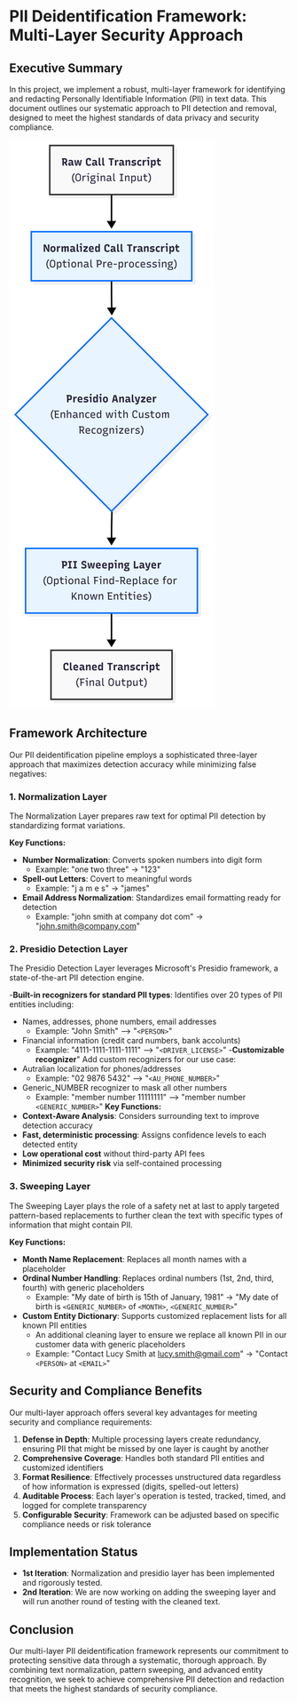 # PII Deidentification Framework: Multi-Layer Security Approach

## Executive Summary

In this project, we implement a robust, multi-layer framework for identifying and redacting Personally Identifiable Information (PII) in text data. This document outlines our systematic approach to PII detection and removal, designed to meet the highest standards of data privacy and security compliance.

![PII Deidentification Workflow](../assets/images/normalization-presidio-workflow.png)

## Framework Architecture

Our PII deidentification pipeline employs a sophisticated three-layer approach that maximizes detection accuracy while minimizing false negatives:

### 1. Normalization Layer

The Normalization Layer prepares raw text for optimal PII detection by standardizing format variations.

**Key Functions:**
- **Number Normalization**: Converts spoken numbers into digit form
  - Example: "one two three" → "123"
- **Spell-out Letters**: Covert to meaningful words
  - Example: "j a m e s" → "james"
- **Email Address Normalization**: Standardizes email formatting ready for detection
  - Example: "john smith at company dot com" → "john.smith@company.com"

### 2. Presidio Detection Layer

The Presidio Detection Layer leverages Microsoft's Presidio framework, a state-of-the-art PII detection engine.

-**Built-in recognizers for standard PII types**: Identifies over 20 types of PII entities including:
  - Names, addresses, phone numbers, email addresses
    - Example: "John Smith" --> "`<PERSON>`"
  - Financial information (credit card numbers, bank accolunts)
    - Example: "4111-1111-1111-1111" --> "`<DRIVER_LICENSE>`"
-**Customizable recognizer**" Add custom recognizers for our use case:
  - Autralian localization for phones/addresses
    - Example: "02 9876 5432" --> "`<AU_PHONE_NUMBER>`"
  - Generic_NUMBER recognizer to mask all other numbers
    - Example: "member number 11111111" --> "member number `<GENERIC_NUMBER>`"
**Key Functions:**
- **Context-Aware Analysis**: Considers surrounding text to improve detection accuracy
- **Fast, deterministic processing**: Assigns confidence levels to each detected entity
- **Low operational cost** without third-party API fees
- **Minimized security risk** via self-contained processing


### 3. Sweeping Layer

The Sweeping Layer plays the role of a safety net at last to apply targeted pattern-based replacements to further clean the text with specific types of information that might contain PII.

**Key Functions:**
- **Month Name Replacement**: Replaces all month names with a placeholder
- **Ordinal Number Handling**: Replaces ordinal numbers (1st, 2nd, third, fourth) with generic placeholders
  - Example: "My date of birth is 15th of January, 1981" → "My date of birth is `<GENERIC_NUMBER>` of `<MONTH>`, `<GENERIC_NUMBER>`"
- **Custom Entity Dictionary**: Supports customized replacement lists for all known PII entities
  - An additional cleaning layer to ensure we replace all known PII in our customer data with generic placeholders 
  - Example: "Contact Lucy Smith at lucy.smith@gmail.com" → "Contact `<PERSON>`  at  `<EMAIL>`"

## Security and Compliance Benefits

Our multi-layer approach offers several key advantages for meeting security and compliance requirements:

1. **Defense in Depth**: Multiple processing layers create redundancy, ensuring PII that might be missed by one layer is caught by another
2. **Comprehensive Coverage**: Handles both standard PII entities and customized identifiers
3. **Format Resilience**: Effectively processes unstructured data regardless of how information is expressed (digits, spelled-out letters)
4. **Auditable Process**: Each layer's operation is tested, tracked, timed, and logged for complete transparency
5. **Configurable Security**: Framework can be adjusted based on specific compliance needs or risk tolerance

## Implementation Status

- **1st Iteration**: Normalization and presidio layer has been implemented and rigorously tested. 
- **2nd Iteration**: We are now working on adding the sweeping layer and will run another round of testing with the cleaned text. 

## Conclusion

Our multi-layer PII deidentification framework represents our commitment to protecting sensitive data through a systematic, thorough approach. By combining text normalization, pattern sweeping, and advanced entity recognition, we seek to achieve comprehensive PII detection and redaction that meets the highest standards of security compliance.
